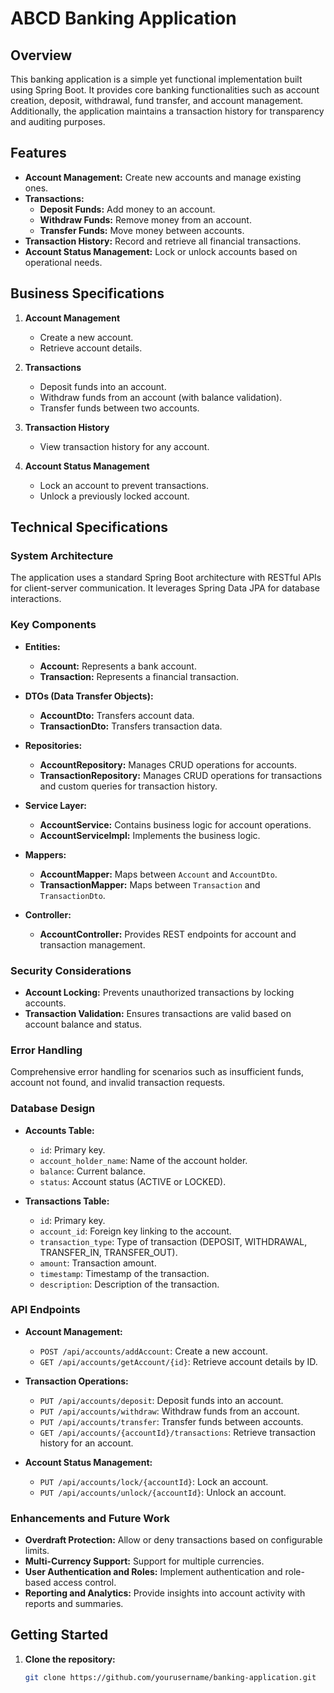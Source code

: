 # ABCD Banking Application

## Overview

This banking application is a simple yet functional implementation built using Spring Boot. It provides core banking functionalities such as account creation, deposit, withdrawal, fund transfer, and account management. Additionally, the application maintains a transaction history for transparency and auditing purposes.

## Features

- **Account Management:** Create new accounts and manage existing ones.
- **Transactions:**
    - **Deposit Funds:** Add money to an account.
    - **Withdraw Funds:** Remove money from an account.
    - **Transfer Funds:** Move money between accounts.
- **Transaction History:** Record and retrieve all financial transactions.
- **Account Status Management:** Lock or unlock accounts based on operational needs.

## Business Specifications

1. **Account Management**
    - Create a new account.
    - Retrieve account details.

2. **Transactions**
    - Deposit funds into an account.
    - Withdraw funds from an account (with balance validation).
    - Transfer funds between two accounts.

3. **Transaction History**
    - View transaction history for any account.

4. **Account Status Management**
    - Lock an account to prevent transactions.
    - Unlock a previously locked account.

## Technical Specifications

### System Architecture

The application uses a standard Spring Boot architecture with RESTful APIs for client-server communication. It leverages Spring Data JPA for database interactions.

### Key Components

- **Entities:**
    - **Account:** Represents a bank account.
    - **Transaction:** Represents a financial transaction.

- **DTOs (Data Transfer Objects):**
    - **AccountDto:** Transfers account data.
    - **TransactionDto:** Transfers transaction data.

- **Repositories:**
    - **AccountRepository:** Manages CRUD operations for accounts.
    - **TransactionRepository:** Manages CRUD operations for transactions and custom queries for transaction history.

- **Service Layer:**
    - **AccountService:** Contains business logic for account operations.
    - **AccountServiceImpl:** Implements the business logic.

- **Mappers:**
    - **AccountMapper:** Maps between `Account` and `AccountDto`.
    - **TransactionMapper:** Maps between `Transaction` and `TransactionDto`.

- **Controller:**
    - **AccountController:** Provides REST endpoints for account and transaction management.

### Security Considerations

- **Account Locking:** Prevents unauthorized transactions by locking accounts.
- **Transaction Validation:** Ensures transactions are valid based on account balance and status.

### Error Handling

Comprehensive error handling for scenarios such as insufficient funds, account not found, and invalid transaction requests.

### Database Design

- **Accounts Table:**
    - `id`: Primary key.
    - `account_holder_name`: Name of the account holder.
    - `balance`: Current balance.
    - `status`: Account status (ACTIVE or LOCKED).

- **Transactions Table:**
    - `id`: Primary key.
    - `account_id`: Foreign key linking to the account.
    - `transaction_type`: Type of transaction (DEPOSIT, WITHDRAWAL, TRANSFER_IN, TRANSFER_OUT).
    - `amount`: Transaction amount.
    - `timestamp`: Timestamp of the transaction.
    - `description`: Description of the transaction.

### API Endpoints

- **Account Management:**
    - `POST /api/accounts/addAccount`: Create a new account.
    - `GET /api/accounts/getAccount/{id}`: Retrieve account details by ID.

- **Transaction Operations:**
    - `PUT /api/accounts/deposit`: Deposit funds into an account.
    - `PUT /api/accounts/withdraw`: Withdraw funds from an account.
    - `PUT /api/accounts/transfer`: Transfer funds between accounts.
    - `GET /api/accounts/{accountId}/transactions`: Retrieve transaction history for an account.

- **Account Status Management:**
    - `PUT /api/accounts/lock/{accountId}`: Lock an account.
    - `PUT /api/accounts/unlock/{accountId}`: Unlock an account.

### Enhancements and Future Work

- **Overdraft Protection:** Allow or deny transactions based on configurable limits.
- **Multi-Currency Support:** Support for multiple currencies.
- **User Authentication and Roles:** Implement authentication and role-based access control.
- **Reporting and Analytics:** Provide insights into account activity with reports and summaries.

## Getting Started

1. **Clone the repository:**
   ```bash
   git clone https://github.com/yourusername/banking-application.git
